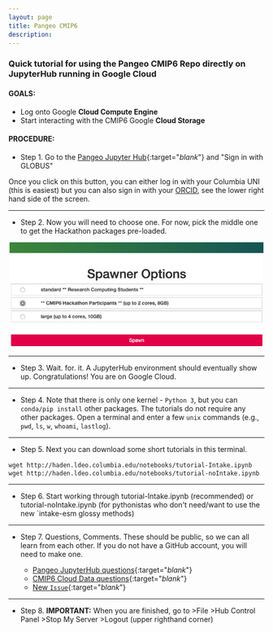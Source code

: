 ```yaml
---
layout: page
title: Pangeo CMIP6
description: 
---
```


### Quick tutorial for using the Pangeo CMIP6 Repo directly on JupyterHub running in Google Cloud

#### GOALS: 
- Log onto Google **Cloud Compute Engine**  
- Start interacting with the CMIP6 Google **Cloud Storage**

#### PROCEDURE:
- Step 1. Go to the [Pangeo Jupyter Hub](https://ocean.pangeo.io){:target="_blank_"}
and "Sign in with GLOBUS"

Once you click on this button, you can either log in with your Columbia UNI (this is easiest) but you can also sign in with your [ORCID](https://orcid.org/register), see the lower right hand side of the screen.

-------------
- Step 2. Now you will need to choose one. For now, pick the middle one to get the Hackathon packages pre-loaded.

<p align="center"><img src="/assets/SpawnerOptions.png" width="500"></p>

-------------
- Step 3. Wait. for. it.  A JupyterHub environment should eventually show up. Congratulations! You are on Google Cloud.

-------------
- Step 4. Note that there is only one kernel - `Python 3`, but you can `conda/pip install` other packages. The tutorials do not require any other packages. Open a terminal and enter a few `unix` commands (e.g., `pwd`, `ls`, `w`, `whoami`, `lastlog`).

-------------
- Step 5. Next you can download some short tutorials in this terminal. 

```
wget http://haden.ldeo.columbia.edu/notebooks/tutorial-Intake.ipynb
wget http://haden.ldeo.columbia.edu/notebooks/tutorial-noIntake.ipynb
```
-------------
- Step 6. Start working through tutorial-Intake.ipynb (recommended) or tutorial-noIntake.ipynb (for pythonistas who don't need/want to use the new `intake-esm glossy methods)

-------------
- Step 7. Questions, Comments. These should be public, so we can all learn from each other.  If you do not have a GitHub account, you will need to make one.

  - [Pangeo JupyterHub questions](https://github.com/naomi-henderson/naomi-henderson.github.io/issues/2){:target="_blank_"}
  - [CMIP6 Cloud Data questions](https://github.com/naomi-henderson/naomi-henderson.github.io/issues/1){:target="_blank_"}
  - [New `Issue`](https://github.com/naomi-henderson/naomi-henderson.github.io/issues/){:target="_blank_"}

-------------
- Step 8. **IMPORTANT:** When you are finished, go to >File >Hub Control Panel >Stop My Server >Logout (upper righthand corner)


